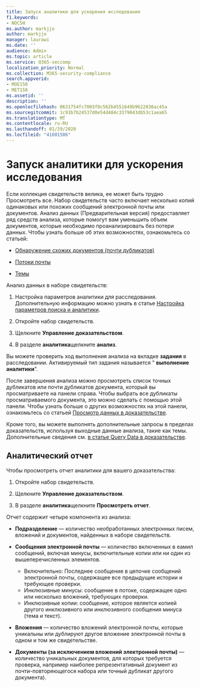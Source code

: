 ```yaml
---
title: Запуск аналитики для ускорения исследования
f1.keywords:
- NOCSH
ms.author: markjjo
author: markjjo
manager: laurawi
ms.date: ''
audience: Admin
ms.topic: article
ms.service: O365-seccomp
localization_priority: Normal
ms.collection: M365-security-compliance
search.appverid:
- MOE150
- MET150
ms.assetid: ''
description: ''
ms.openlocfilehash: 0631754fc7003f0c562b4551649b9622030ac45a
ms.sourcegitcommit: 1c91b7b24537d0e54d484c3379043db53c1aea65
ms.translationtype: MT
ms.contentlocale: ru-RU
ms.lasthandoff: 01/29/2020
ms.locfileid: "41601586"
---
```

# <a name="run-analytics-to-investigate-faster"></a>Запуск аналитики для ускорения исследования

Если коллекция свидетельств велика, ее может быть трудно Просмотреть все. Набор свидетельств часто включает несколько копий одинаковых или похожих сообщений электронной почты или документов. Анализ данных (Предварительная версия) предоставляет ряд средств анализа, которые помогут вам уменьшить объем документов, которые необходимо проанализировать без потери данных. Чтобы узнать больше об этих возможностях, ознакомьтесь со статьей:

- [Обнаружение схожих документов (почти дубликатов)](near-duplicates.md)

- [Потоки почты](email-threading.md)

- [Темы](themes.md)

Анализ данных в наборе свидетельств:

1. Настройка параметров аналитики для расследования. Дополнительную информацию можно узнать в статье [Настройка параметров поиска и аналитики](configure-search-analytics-settings.md).

2. Откройте набор свидетельств.

3. Щелкните **Управление доказательством**.

4. В разделе **аналитика**щелкните **анализ**.

Вы можете проверить ход выполнения анализа на вкладке **задания** в расследовании. Активируемый тип задания называется " **выполнение аналитики**".

 После завершения анализа можно просмотреть список точных дубликатов или почти дубликатов документа, который вы просматриваете на панели справа. Чтобы выбрать все дубликаты просматриваемого документа, это можно сделать с помощью этой панели. Чтобы узнать больше о других возможностях на этой панели, ознакомьтесь со статьей [Просмотр данных в доказательстве](review-data-in-evidence.md). 

Кроме того, вы можете выполнять дополнительные запросы в пределах доказательств, используя выходные данные анализа, такие как темы. Дополнительные сведения см. [в статье Query Data в доказательстве](evidence-query.md).

## <a name="analytics-report"></a>Аналитический отчет

Чтобы просмотреть отчет аналитики для вашего доказательства:

1. Откройте набор свидетельств.

2. Щелкните **Управление доказательством**.

3. В разделе **аналитика**щелкните **Просмотреть отчет**.

Отчет содержит четыре компонента из анализа:

- **Подразделение** — количество необработанных электронных писем, вложений и документов, найденных в наборе свидетельств.

- **Сообщения электронной почты** — количество включенных в еамил сообщений, включая минусы, включительные копии или ни один из вышеперечисленных элементов.
   - Включительно: Последнее сообщение в цепочке сообщений электронной почты, содержащее все предыдущие истории и требующее проверки.
   - Инклюзивные минусы: сообщение в потоке, содержащее одно или несколько вложений, требующих проверки.
   - Инклюзивные копии: сообщение, которое является копией другого инклюзивного или инклюзивного сообщения минуса (тема и текст).

- **Вложения** — количество вложений электронной почты, которые уникальны или дублируют другое вложение электронной почты в одном и том же свидетельстве.

- **Документы (за исключением вложений электронной почты)** — количество уникальных документов, для которых требуется проверка, например наиболее репрезентативный документ из почти-повторяющегося набора или точный дубликат другого документа).